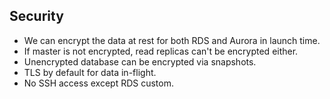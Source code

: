 ## Security
- We can encrypt the data at rest for both RDS and Aurora in launch time.
- If master is not encrypted, read replicas can't be encrypted either.
- Unencrypted database can be encrypted via snapshots.
- TLS by default for data in-flight.
- No SSH access except RDS custom.
